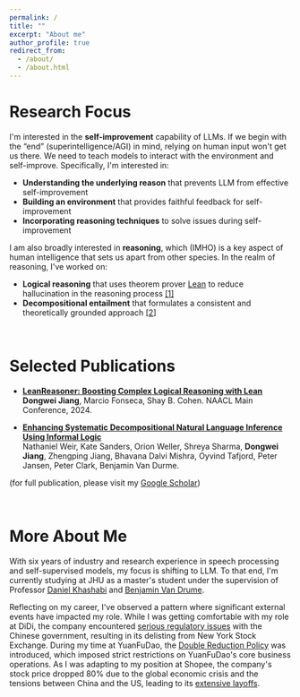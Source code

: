 ```yaml
---
permalink: /
title: ""
excerpt: "About me"
author_profile: true
redirect_from: 
  - /about/
  - /about.html
---
```


Research Focus
======
I'm interested in the **self-improvement** capability of LLMs. If we begin with the “end” (superintelligence/AGI) in mind, relying on human input won't get us there. We need to teach models to interact with the environment and self-improve. Specifically, I'm interested in:
- **Understanding the underlying reason** that prevents LLM from effective self-improvement
- **Building an environment** that provides faithful feedback for self-improvement
- **Incorporating reasoning techniques** to solve issues during self-improvement

I am also broadly interested in **reasoning**, which (IMHO) is a key aspect of human intelligence that sets us apart from other species. In the realm of reasoning, I've worked on:
- **Logical reasoning** that uses theorem prover [Lean](https://lean-lang.org/) to reduce hallucination in the reasoning process [[1]](https://arxiv.org/abs/2403.13312)
- **Decompositional entailment** that formulates a consistent and theoretically grounded approach [[2](https://arxiv.org/abs/2402.14798)]

<br/>

Selected Publications
======
* [**LeanReasoner: Boosting Complex Logical Reasoning with Lean**](https://arxiv.org/pdf/2010.13991.pdf)  
**Dongwei Jiang**, Marcio Fonseca, Shay B. Cohen.
NAACL Main Conference, 2024.

* [**Enhancing Systematic Decompositional Natural Language Inference Using Informal Logic**](https://arxiv.org/abs/2402.14798)  
Nathaniel Weir, Kate Sanders, Orion Weller, Shreya Sharma, **Dongwei Jiang**, Zhengping Jiang, Bhavana Dalvi Mishra, Oyvind Tafjord, Peter Jansen, Peter Clark, Benjamin Van Durme.

(for full publication, please visit my [Google Scholar](https://scholar.google.com/citations?user=z1PXZDEAAAAJ&hl=en))

<br/>

More About Me
======
With six years of industry and research experience in speech processing and self-supervised models, my focus is shifting to LLM. To that end, I'm currently studying at JHU as a master's student under the supervision of Professor [Daniel Khashabi](https://danielkhashabi.com/) and [Benjamin Van Drume](https://www.cs.jhu.edu/~vandurme/).

Reflecting on my career, I've observed a pattern where significant external events have impacted my role. 
While I was getting comfortable with my role at DiDi, the company encountered [serious regulatory issues](https://www.forbes.com/sites/ywang/2022/05/24/didi-to-delist-from-nyse-after-overwhelming-yes-vote-by-shareholders/?sh=4d105596cba0) with the Chinese government, resulting in its delisting from New York Stock Exchange.
During my time at YuanFuDao, the [Double Reduction Policy](https://en.wikipedia.org/wiki/Double_Reduction_Policy) was introduced, which imposed strict restrictions on YuanFuDao's core business operations.
As I was adapting to my position at Shopee, the company's stock price dropped 80% due to the global economic crisis and the tensions between China and the US, leading to its [extensive layoffs](https://techwireasia.com/2022/09/why-is-e-commerce-giant-shopee-on-a-layoff-spree/).
